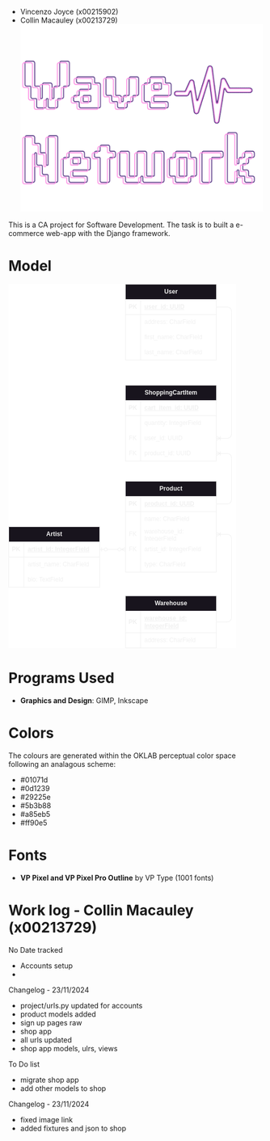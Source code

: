  - Vincenzo Joyce (x00215902)
 - Collin Macauley (x00213729)
![Logo](static/images/logo.png)

This is a CA project for Software Development. The task is to built a e-commerce web-app with the Django framework.

# Model
![Model](docs/models.png)

# Programs Used
- **Graphics and Design**: GIMP, Inkscape

# Colors
The colours are generated within the OKLAB perceptual color space following an analagous scheme:
 - #01071d
 - #0d1239
 - #29225e
 - #5b3b88
 - #a85eb5
 - #ff90e5

# Fonts
- **VP Pixel and VP Pixel Pro Outline** by VP Type (1001 fonts)


# Work log - Collin Macauley (x00213729)
No Date tracked
- Accounts setup
-
Changelog - 23/11/2024
- project/urls.py updated for accounts
- product models added
- sign up pages raw
- shop app
- all urls updated
- shop app models, ulrs, views

To Do list
- migrate shop app
- add other models to shop


Changelog - 23/11/2024
- fixed image link
- added fixtures and json to shop


